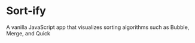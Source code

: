 # Sort-ify
A vanilla JavaScript app that visualizes sorting algorithms such as Bubble, Merge, and Quick
